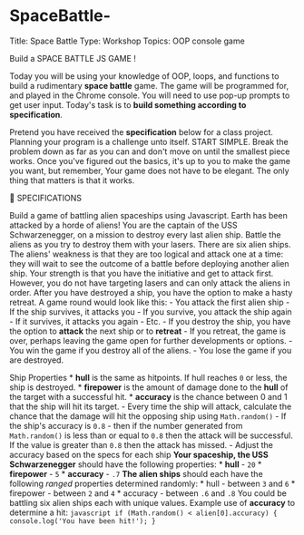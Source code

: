 # SpaceBattle-
Title: Space Battle
Type: Workshop
Topics: OOP console game

 Build a  SPACE BATTLE JS GAME !



Today you will be using your knowledge of OOP, loops, and functions to build a rudimentary **space battle** game. The game will be programmed for, and played in the Chrome console. You will need to use pop-up prompts to get user input. Today's task is to **build something according to specification**.

Pretend you have received the **specification** below for a class project. Planning your program is a challenge unto itself. START SIMPLE. Break the problem down as far as you can and don't move on until the smallest piece works. Once you've figured out the basics, it's up to you to make the game you want, but remember, Your game does not have to be elegant. The only thing that matters is that it works.

🚀 SPECIFICATIONS

Build a game of battling alien spaceships using Javascript. Earth has been attacked by a horde of aliens! You are the captain of the USS Schwarzenegger, on a mission to destroy every last alien ship. Battle the aliens as you try to destroy them with your lasers. There are six alien ships. The aliens' weakness is that they are too logical and attack one at a time: they will wait to see the outcome of a battle before deploying another alien ship. Your strength is that you have the initiative and get to attack first. However, you do not have targeting lasers and can only attack the aliens in order. After you have destroyed a ship, you have the option to make a hasty retreat. A game round would look like this: - You attack the first alien ship - If the ship survives, it attacks you - If you survive, you attack the ship again - If it survives, it attacks you again - Etc. - If you destroy the ship, you have the option to **attack** the next ship or to **retreat** - If you retreat, the game is over, perhaps leaving the game open for further developments or options. - You win the game if you destroy all of the aliens. - You lose the game if you are destroyed.

Ship Properties * **hull** is the same as hitpoints. If hull reaches `0` or less, the ship is destroyed. * **firepower** is the amount of damage done to the **hull** of the target with a successful hit. * **accuracy** is the chance between 0 and 1 that the ship will hit its target. - Every time the ship will attack, calculate the chance that the damage will hit the opposing ship using `Math.random()` - If the ship's accuracy is `0.8` - then if the number generated from `Math.random()` is less than or equal to `0.8` then the attack will be successful. If the value is greater than `0.8` then the attack has missed. - Adjust the accuracy based on the specs for each ship **Your spaceship, the USS Schwarzenegger** should have the following properties: * **hull** - `20` * **firepower** - `5` * **accuracy** - `.7` **The alien ships** should each have the following _ranged_ properties determined randomly: * hull - between `3` and `6` * firepower - between `2` and `4` * accuracy - between `.6` and `.8` You could be battling six alien ships each with unique values. Example use of **accuracy** to determine a hit: ```javascript if (Math.random() < alien[0].accuracy) { console.log('You have been hit!'); } ```

